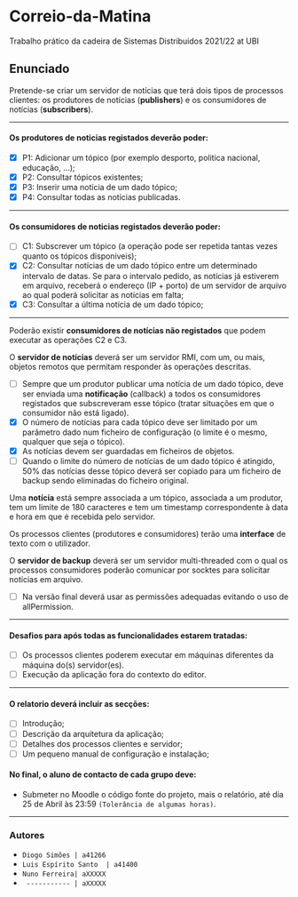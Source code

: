# Correio-da-Matina
Trabalho prático da cadeira de Sistemas Distribuidos 2021/22 at UBI

## Enunciado

Pretende-se criar um servidor de notícias que terá dois tipos de processos clientes: os produtores de notícias (**publishers**) e os consumidores de notícias (**subscribers**).

---

#### Os **produtores** de noticias registados deverão poder:
- [X] P1: Adicionar um tópico (por exemplo desporto, politica nacional, educação, ...);
- [X] P2: Consultar tópicos existentes;
- [X] P3: Inserir uma notícia de um dado tópico;
- [X] P4: Consultar todas as notícias publicadas.

---

#### Os **consumidores** de noticias registados deverão poder:
- [ ] C1: Subscrever um tópico (a operação pode ser repetida tantas vezes quanto os tópicos disponiveis);
- [X] C2: Consultar notícias de um dado tópico entre um determinado intervalo de datas. Se para o intervalo pedido, as notícias já estiverem em arquivo, receberá o endereço (IP + porto) de um servidor de arquivo ao qual poderá solicitar as notícias em falta;
- [X] C3: Consultar a última notícia de um dado tópico;

---

Poderão existir **consumidores de notícias não registados** que podem executar as operações C2 e C3.

O **servidor de notícias** deverá ser um servidor RMI, com um, ou mais, objetos remotos que permitam responder às operações descritas.

- [ ] Sempre que um produtor publicar uma notícia de um dado tópico, deve ser enviada uma **notificação** (callback) a todos os consumidores registados que subscreveram esse tópico (tratar situações em que o consumidor não está ligado).
- [X] O número de notícias para cada tópico deve ser limitado por um parâmetro dado num ficheiro 
de configuração (o limite é o mesmo, qualquer que seja o tópico).
- [X] As notícias devem ser guardadas em ficheiros de objetos. 
- [ ] Quando o limite do número de notícias de um dado tópico é atingido, 50% das notícias desse tópico deverá ser copiado para um ficheiro de backup sendo eliminadas do ficheiro original. 

Uma **notícia** está sempre associada a um tópico, associada a um produtor, tem um limite de 180 caracteres e tem um timestamp correspondente à data e hora em que é recebida pelo servidor. 

Os processos clientes (produtores e consumidores) terão uma **interface** de texto com o utilizador.

O **servidor de backup** deverá ser um servidor multi-threaded com o qual os processos consumidores poderão comunicar por socktes para solicitar notícias em arquivo. 

- [ ] Na versão final deverá usar as permissões adequadas evitando o uso de allPermission.

---

#### Desafios para após todas as funcionalidades estarem tratadas:

- [ ] Os processos clientes poderem executar em máquinas diferentes da máquina do(s) 
servidor(es).
- [ ] Execução da aplicação fora do contexto do editor.

---

#### O relatorio deverá incluir as secções:

- [ ] Introdução;
- [ ] Descrição da arquitetura da aplicação;
- [ ] Detalhes dos processos clientes e servidor;
- [ ] Um pequeno manual de configuração e instalação;

#### No final, o aluno de contacto de cada grupo deve:
 - Submeter no Moodle o código fonte do projeto, mais o relatório, até dia 25 de Abril às 23:59 `(Tolerância de algumas horas)`.

---

### Autores

- ```Diogo Simões | a41266``` 
- ```Luis Espírito Santo  | a41400```
- ```Nuno Ferreira| aXXXXX```
- ``` ----------- | aXXXXX```
